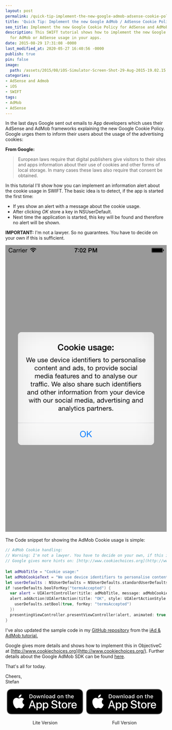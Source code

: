 ```yaml
---
layout: post
permalink: /quick-tip-implement-the-new-google-admob-adsense-cookie-policy/
title: 'Quick Tip: Implement the new Google AdMob / AdSense Cookie Policy'
seo_title: Implement the new Google Cookie Policy for AdSense and AdMob
description: This SWIFT tutorial shows how to implement the new Google Cookie policy
  for AdMob or AdSense usage in your apps.
date: 2015-08-29 17:31:08 -0000
last_modified_at: 2020-05-27 16:40:56 -0000
publish: true
pin: false
image:
  path: /assets/2015/08/iOS-Simulator-Screen-Shot-29-Aug-2015-19.02.15.png
categories:
- AdSense and Admob
- iOS
- SWIFT
tags:
- AdMob
- AdSense
---
```

In the last days Google sent out emails to App developers which uses their AdSense and AdMob frameworks explaining the new Google Cookie Policy. Google urges them to inform their users about the usage of the advertising cookies:

**From Google:**

> European laws require that digital publishers give visitors to their sites and apps information about their use of cookies and other forms of local storage. In many cases these laws also require that consent be obtained.

In this tutorial I'll show how you can implement an information alert about the cookie usage in SWIFT. The basic idea is to detect, if the app is started the first time:

  * If yes show an alert with a message about the cookie usage.
  * After clicking _OK_ store a key in NSUserDefault.
  * Next time the application is started, this key will be found and therefore no alert will be shown.

**IMPORTANT:** I'm not a lawyer. So no guarantees. You have to decide on your own if this is sufficient.

![Google Cookie Policy](/assets/2015/08/iOS-Simulator-Screen-Shot-29-Aug-2015-19.02.15.png)

The Code snippet for showing the AdMob Cookie usage is simple:

```swift
// AdMob Cookie handling:
// Warning: I'm not a lawyer. You have to decide on your own, if this is sufficient
// Google gives more hints on: [http://www.cookiechoices.org](http://www.cookiechoices.org/)

let adMobTitle = "Cookie usage:"
let adMobCookieText = "We use device identifiers to personalise content and ads, to provide social media features and to analyse our traffic. We also share such identifiers and other information from your device with our social media, advertising and analytics partners."
let userDefaults : NSUserDefaults = NSUserDefaults.standardUserDefaults()
if !userDefaults.boolForKey("termsAccepted") {
  var alert = UIAlertController(title: adMobTitle, message: adMobCookieText, preferredStyle: UIAlertControllerStyle.Alert)
  alert.addAction(UIAlertAction(title: "OK", style: UIAlertActionStyle.Default) { _ in
    userDefaults.setBool(true, forKey: "termsAccepted")
  })
  presentingViewController.presentViewController(alert, animated: true, completion: nil)
}
```

I've also updated the sample code in my [GitHub repository](https://github.com/stfnjstn/iAdAdMobDemo) from the [iAd & AdMob tutorial.](/how-to-implement-a-space-shooter-with-spritekit-and-swift-part-6-game-center-integration70)

Google gives more details and shows how to implement this in ObjectiveC at [http://www.cookiechoices.org](http://www.cookiechoices.org/). Further details about the Google AdMob SDK can be found [here](https://developers.google.com/admob/ios/interstitial).

That's all for today.

Cheers,  
Stefan

<div style="display: flex; justify-content: space-around; align-items: center;">
  <div style="text-align: center;">
    <a href="https://apps.apple.com/app/a-15-puzzle-game-lite/id1604439133">
      <img src="/assets/Download.svg" alt="Download">
    </a>
    <p>Lite Version</p>
  </div>
  <div style="text-align: center;">
    <a href="https://apps.apple.com/app/a-15-puzzle-game-watch-phone/id997514879">
      <img src="/assets/Download.svg" alt="Download" >
    </a>
    <p>Full Version</p>
  </div>
  <div></div>
</div>
 
